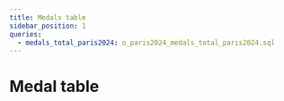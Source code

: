 ```yaml
---
title: Medals table
sidebar_position: 1
queries:
  - medals_total_paris2024: o_paris2024_medals_total_paris2024.sql
---
```


# Medal table

<Dropdown name=medals_order_by>
    <DropdownOption valueLabel="Order by Gold medals" value="gold_medal_count" />
    <DropdownOption valueLabel="Order by Total medals" value="total_medal_count" />
</Dropdown>

<DataTable data={medals_total_paris2024} search=true>
  <Column id=flag contentType=image height=30px align=center />
	<Column id=country align=center />
	<Column id=gold_medal_count align=center title="Gold Medals" contentType=colorscale scaleColor=#FFD700 />
	<Column id=silver_medal_count align=center title="Silver Medals" contentType=colorscale scaleColor=#C0C0C0 />
  <Column id=bronze_medal_count align=center title="Bronze Medals" contentType=colorscale scaleColor=#CD7F32 />
	<Column id=total_medal_count align=center title="Total" />
</DataTable>